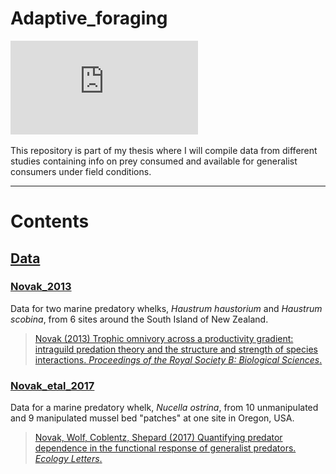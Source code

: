 # Adaptive_foraging

![alt text](https://github.com/Rodrigo-V-Alves/Adaptive_foraging/blob/main/Figures/Picture1.pdf)

This repository is part of my thesis where I will compile data from different studies containing info on prey consumed and available for generalist consumers under field conditions.

---

# Contents

## [Data](Data/)

### [Novak_2013](Data/Novak_2013/)
Data for two marine predatory whelks, _Haustrum haustorium_ and _Haustrum scobina_, from 6 sites around the South Island of New Zealand.

> [Novak (2013) Trophic omnivory across a productivity gradient: intraguild predation theory and the structure and strength of species interactions. _Proceedings of the Royal Society B: Biological Sciences_.](https://royalsocietypublishing.org/doi/10.1098/rspb.2013.1415)


### [Novak_etal_2017](Data/Novak_etal_2017/)
Data for a marine predatory whelk, _Nucella ostrina_, from 10 unmanipulated and 9 manipulated mussel bed "patches" at one site in Oregon, USA.

> [Novak, Wolf, Coblentz, Shepard (2017) Quantifying predator dependence in the functional response of generalist predators. _Ecology Letters_.](
https://onlinelibrary.wiley.com/doi/10.1111/ele.12777)
